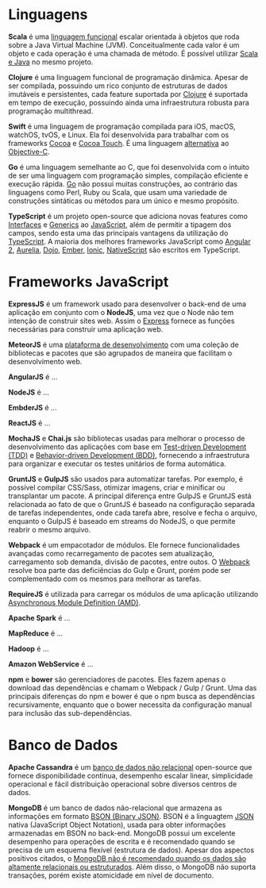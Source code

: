 # Linguagens
<p><b>Scala</b> é uma <a href="http://blog.jenkster.com/2015/12/what-is-functional-programming.html">linguagem funcional</a> escalar orientada à objetos que roda sobre a Java Virtual Machine (JVM). Conceitualmente cada valor é um objeto e cada operação é uma chamada de método. É possível utilizar <a href="https://www.toptal.com/scala/why-should-i-learn-scala">Scala e Java</a> no mesmo projeto.</p>

<p><b>Clojure</b> é uma linguagem funcional de programação dinâmica. Apesar de ser compilada, possuindo um rico conjunto de estruturas de dados imutáveis e persistentes, cada feature suportada por <a href="http://clojure.org/">Clojure</a> é suportada em tempo de execução, possuindo ainda uma infraestrutura robusta para programação multithread.</p>

<p><b>Swift</b> é uma linguagem de programação compilada para iOS, macOS, watchOS, tvOS, e Linux. Ela foi desenvolvida para trabalhar com os frameworks <a href="https://en.wikipedia.org/wiki/Cocoa_(API)">Cocoa</a> e <a href="https://en.wikipedia.org/wiki/Cocoa_Touch">Cocoa Touch</a>. É uma linguagem <a href="http://www.infoworld.com/article/2920333/mobile-development/swift-vs-objective-c-10-reasons-the-future-favors-swift.html">alternativa</a> ao <a href="http://blog.teamtreehouse.com/the-beginners-guide-to-objective-c-language-and-variables">Objective-C</a>.</p>

<p><b>Go</b> é uma linguagem semelhante ao C, que foi desenvolvida com o intuito de ser uma linguagem com programação simples,  compilação eficiente e execução rápida. <a href="http://imasters.com.br/linguagens/programacao-com-linguagem-google-go/?trace=1519021197">Go</a> não possui muitas construções, ao contrário das linguagens como Perl, Ruby ou Scala, que usam uma variedade de construções sintáticas ou métodos para um único e mesmo propósito.</p>

<p><b>TypeScript</b> é um projeto open-source que adiciona novas features como <a href="https://www.typescriptlang.org/docs/handbook/interfaces.html">Interfaces</a> e <a href="https://www.typescriptlang.org/docs/handbook/generics.html">Generics</a> ao <a href="https://www.typescriptlang.org/">JavaScript</a>, além de permitir a tipagem dos campos, sendo esta uma das principais vantagens da utilização do <a href="http://stackoverflow.com/questions/12694530/what-is-typescript-and-why-would-i-use-it-in-place-of-javascript">TypeScript<a/>. A maioria dos melhores frameworks JavaScript como <a href="https://angular.io/">Angular 2</a>, <a href="http://aurelia.io/">Aurelia</a>, <a href="http://dojotoolkit.org/">Dojo</a>, <a href="http://emberjs.com/">Ember</a>, <a href="http://ionicframework.com/">Ionic</a>, <a href="https://www.nativescript.org/">NativeScript</a> são escritos em TypeScript.</p>

# Frameworks JavaScript
<p><b>ExpressJS</b> é um framework usado para desenvolver o back-end de uma aplicação em conjunto com o <b>NodeJS</b>, uma vez que o Node não tem intenção de construir sites web. Assim o <a href="https://www.upwork.com/hiring/development/express-js-a-server-side-javascript-framework/">Express</a> fornece as funções necessárias para construir uma aplicação web.<p>

<p><b>MeteorJS</b> é uma <a href="http://joshowens.me/what-is-meteor-js/">plataforma de desenvolvimento</a> com uma coleção de bibliotecas e pacotes que são agrupados de maneira que facilitam o desenvolvimento web.</p>

<p><b>AngularJS</b> é ...</p>

<p><b>NodeJS</b> é ...</p>

<p><b>EmbderJS</b> é ...</p>

<p><b>ReactJS</b> é ...</p>

<p><b>MochaJS</b> e <b>Chai.js</b> são bibliotecas usadas para melhorar o processo de desenvolvimento das aplicações com base em <a href="http://www.agiledata.org/essays/tdd.html">Test-driven Development (TDD)</a> e <a href="https://dannorth.net/introducing-bdd/">Behavior-driven Development (BDD)</a>, fornecendo a infraestrutura para organizar e executar os testes unitários de forma automática.</p>

<p><b>GruntJS</b> e <b>GulpJS</b> são usados para automatizar tarefas. Por exemplo, é possível compilar CSS/Sass, otimizar imagens, criar e minificar ou transplantar um pacote. A principal diferença entre GulpJS e GruntJS está relacionada ao fato de que o GruntJS é baseado na configuração separada de tarefas independentes, onde cada tarefa abre, resolve e fecha o arquivo, enquanto o GulpJS é baseado em streams do NodeJS, o que permite reabrir o mesmo arquivo.</p>

<p><b>Webpack</b> é um empacotador de módulos. Ele fornece funcionalidades avançadas como recarregamento de pacotes sem atualização, carregamento sob demanda, divisão de pacotes, entre outos. O <a href="https://webpack.github.io/docs/what-is-webpack.html">Webpack</a> resolve boa parte das deficiências do Gulp e Grunt, porém pode ser complementado com os mesmos para melhorar as tarefas.</p>

<p><b>RequireJS</b> é utilizada para carregar os módulos de uma aplicação utilizando <a href="https://github.com/amdjs/amdjs-api/wiki/AMD">Asynchronous Module Definition (AMD)</a>. </p>

<p><b>Apache Spark</b> é ...</p>

<p><b>MapReduce</b> é ...</p>

<p><b>Hadoop</b> é ...</p>

<p><b>Amazon WebService</b> é ...</p>

<p><b>npm</b> e <b>bower</b> são gerenciadores de pacotes. Eles fazem apenas o download das dependências e chamam o Webpack / Gulp / Grunt. Uma das principais diferenças do npm e bower é que o npm busca as dependências recursivamente, enquanto que o bower necessita da configuração manual para inclusão das sub-dependências.</p>

# Banco de Dados
<p><b>Apache Cassandra</b> é um <a href="https://academy.datastax.com/resources/brief-introduction-apache-cassandra">banco de dados não relacional</a> open-source que fornece disponibilidade contínua, desempenho escalar linear, simplicidade operacional e fácil distribuição operacional sobre diversos centros de dados.</p>

<p><b>MongoDB</b> é um banco de dados não-relacional que armazena as informações em formato <a href="https://www.mongodb.com/json-and-bson">BSON (Binary JSON)</a>. BSON é a linguagtem <a href="http://www.json.org/">JSON</a> nativa (JavaScript Object Notation), usada para obter informações armazenadas em BSON no back-end. MongoDB possui um excelente desempenho para operações de escrita e é recomendado quando se precisa de um esquema flexível (estrutura de dados). Apesar dos aspectos positivos citados, o <a href="https://www.percona.com/blog/2016/11/14/mongodb-and-mysql-mongodb-through-mysql-lens/">MongoDB não é recomendado quando os dados são altamente relacionais ou estruturados</a>. Além disso, o MongoDB não suporta transações, porém existe atomicidade em nível de documento.</p>
